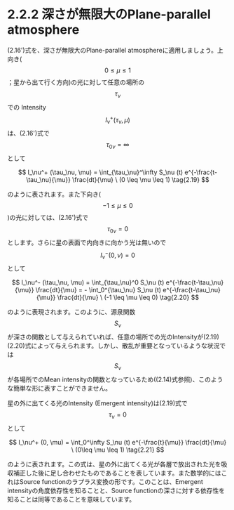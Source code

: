 # 2.2.2 深さが無限大のPlane-parallel atmosphere

(2.16')式を、深さが無限大のPlane-parallel atmosphereに適用しましょう。上向き($$0\leq \mu \leq 1$$；星から出て行く方向)の光に対して任意の場所の$$\tau_\nu$$での Intensity $$I^+_\nu (\tau_\nu, \mu)$$は、(2.16')式で$$\tau_{0\nu} = \infty$$として

$$
I_\nu^+ (\tau_\nu, \mu) 
= \int_{\tau_\nu}^\infty S_\nu (t) e^{-\frac{t-\tau_\nu}{\mu}} \frac{dt}{\mu} \ (0 \leq \mu \leq 1) \tag{2.19}
$$

のように表されます。また下向き($$-1 \leq \mu \leq 0$$)の光に対しては、(2.16')式で$$\tau_{0\nu} = 0$$とします。さらに星の表面で内向きに向かう光は無いので$$I_\nu^- (0, \nu)=0$$として

$$
I_\nu^- (\tau_\nu, \mu) 
= \int_{\tau_\nu}^0 S_\nu (t) e^{-\frac{t-\tau_\nu}{\mu}} \frac{dt}{\mu} 
= - \int_0^{\tau_\nu} S_\nu (t) e^{-\frac{t-\tau_\nu}{\mu}} \frac{dt}{\mu} \ (-1 \leq \mu \leq 0) \tag{2.20} 
$$

のように表現されます。このように、源泉関数 $$S_\nu$$が深さの関数として与えられていれば、任意の場所での光のIntensityが(2.19)(2.20)式によって与えられます。しかし、散乱が重要となっているような状況では$$S_\nu$$が各場所でのMean intensityの関数となっているため((2.14)式参照)、このような簡単な形に表すことができません。  

星の外に出てくる光のIntensity (Emergent intensity)は(2.19)式で$$\tau_\nu = 0$$として

$$
I_\nu^+ (0, \mu) 
= \int_0^\infty S_\nu (t) e^{-\frac{t}{\mu}} \frac{dt}{\mu} \ (0\leq \mu \leq 1) \tag{2.21}
$$

のように表されます。この式は、星の外に出てくる光が各層で放出された光を吸収補正した後に足し合わせたものであることを表しています。また数学的にはこれはSource functionのラプラス変換の形です。このことは、Emergent intensityの角度依存性を知ることと、Source functionの深さに対する依存性を知ることは同等であることを意味しています。